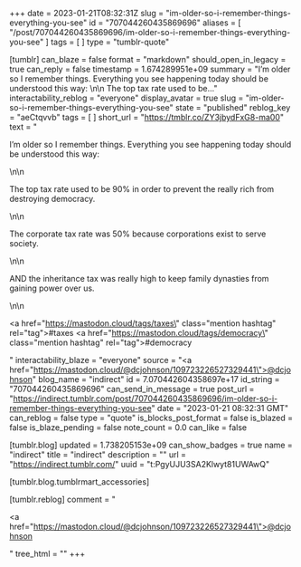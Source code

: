 +++
date = 2023-01-21T08:32:31Z
slug = "im-older-so-i-remember-things-everything-you-see"
id = "707044260435869696"
aliases = [ "/post/707044260435869696/im-older-so-i-remember-things-everything-you-see" ]
tags = [ ]
type = "tumblr-quote"

[tumblr]
can_blaze = false
format = "markdown"
should_open_in_legacy = true
can_reply = false
timestamp = 1.674289951e+09
summary = "I’m older so I remember things. Everything you see happening today should be understood this way: \n\n The top tax rate used to be..."
interactability_reblog = "everyone"
display_avatar = true
slug = "im-older-so-i-remember-things-everything-you-see"
state = "published"
reblog_key = "aeCtqvvb"
tags = [ ]
short_url = "https://tmblr.co/ZY3jbydFxG8-ma00"
text = "<p>I&rsquo;m older so I remember things. Everything you see happening today should be understood this way: </p>\n\n<p>The top tax rate used to be 90% in order to prevent the really rich from destroying democracy. </p>\n\n<p>The corporate tax rate was 50% because corporations exist to serve society.</p>\n\n<p>AND the inheritance tax was really high to keep family dynasties from gaining power over us.</p>\n\n<p><a href=\"https://mastodon.cloud/tags/taxes\" class=\"mention hashtag\" rel=\"tag\">#taxes</a> <a href=\"https://mastodon.cloud/tags/democracy\" class=\"mention hashtag\" rel=\"tag\">#democracy</a></p>"
interactability_blaze = "everyone"
source = "<a href=\"https://mastodon.cloud/@dcjohnson/109723226527329441\">@dcjohnson</a>"
blog_name = "indirect"
id = 7.070442604358697e+17
id_string = "707044260435869696"
can_send_in_message = true
post_url = "https://indirect.tumblr.com/post/707044260435869696/im-older-so-i-remember-things-everything-you-see"
date = "2023-01-21 08:32:31 GMT"
can_reblog = false
type = "quote"
is_blocks_post_format = false
is_blazed = false
is_blaze_pending = false
note_count = 0.0
can_like = false

[tumblr.blog]
updated = 1.738205153e+09
can_show_badges = true
name = "indirect"
title = "indirect"
description = ""
url = "https://indirect.tumblr.com/"
uuid = "t:PgyUJU3SA2Klwyt81UWAwQ"

[tumblr.blog.tumblrmart_accessories]

[tumblr.reblog]
comment = "<p><a href=\"https://mastodon.cloud/@dcjohnson/109723226527329441\">@dcjohnson</a></p>"
tree_html = ""
+++
